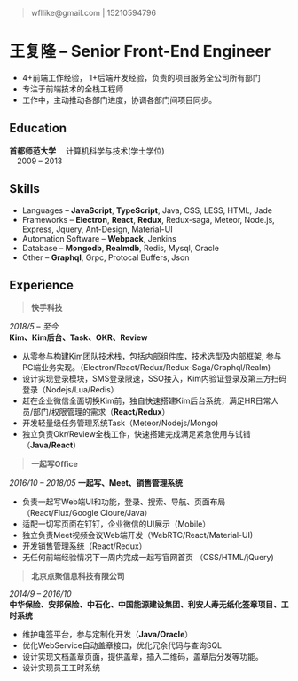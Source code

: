 > wfllike@gmail.<span/>com | 15210594796

# 王复隆 &ndash; Senior Front-End Engineer
- 4+前端工作经验， 1+后端开发经验，负责的项目服务全公司所有部门
- 专注于前端技术的全栈工程师
- 工作中，主动推动各部门进度，协调各部门间项目同步。

## Education
**首都师范大学**  &emsp;计算机科学与技术(学士学位) &emsp; &emsp; &emsp; &emsp; &emsp; &emsp; &emsp; &emsp; &emsp; &emsp; &emsp; &emsp; &emsp;2009 &ndash; 2013
  

## Skills
- Languages &ndash; **JavaScript**, **TypeScript**, Java, CSS, LESS, HTML, Jade
- Frameworks &ndash; **Electron**, **React**, **Redux**, Redux-saga,  Meteor, Node.js, Express, Jquery, Ant-Design, Material-UI
- Automation Software &ndash; **Webpack**, Jenkins
- Database &ndash; **Mongodb**, **Realmdb**, Redis, Mysql, Oracle
- Other &ndash; **Graphql**, Grpc, Protocal Buffers, Json

## Experience   
> **快手科技**  

*2018/5 &ndash; 至今*   
**Kim、Kim后台、Task、OKR、Review**
- 从零参与构建Kim团队技术栈，包括内部组件库，技术选型及内部框架, 参与PC端业务实现。（Electron/React/Redux/Redux-Saga/Graphql/Realm)
- 设计实现登录模块，SMS登录限速，SSO接入，Kim内验证登录及第三方扫码登录（Nodejs/Lua/Redis）
- 赶在企业微信全面切换Kim前，独自快速搭建Kim后台系统，满足HR日常人员/部门/权限管理的需求（**React/Redux**）
- 开发轻量级任务管理系统Task（Meteor/Nodejs/Mongo)
- 独立负责Okr/Review全栈工作，快速搭建完成满足紧急使用与试错（**Java/React**）   

> **一起写Office**  

*2016/10 &ndash; 2018/05*
**一起写、Meet、销售管理系统** 
- 负责一起写Web端UI和功能，登录、搜索、导航、页面布局（React/Flux/Google Cloure/Java）
- 适配一切写页面在钉钉，企业微信的UI展示（Mobile）
- 独立负责Meet视频会议Web端开发（WebRTC/React/Material-UI)
- 开发销售管理系统（React/Redux）
- 无任何前端经验情况下一周内完成一起写官网首页 （CSS/HTML/jQuery)   

> **北京点聚信息科技有限公司**   

*2014/9 &ndash; 2016/10*   
**中华保险、安邦保险、中石化、中国能源建设集团、利安人寿无纸化签章项目、工时系统**
- 维护电签平台，参与定制化开发（**Java/Oracle**）
- 优化WebService自动盖章接口，优化冗余代码与查询SQL
- 设计实现文档盖章页面，提供盖章，插入二维码，盖章后分发等功能。 
- 设计实现员工工时系统

